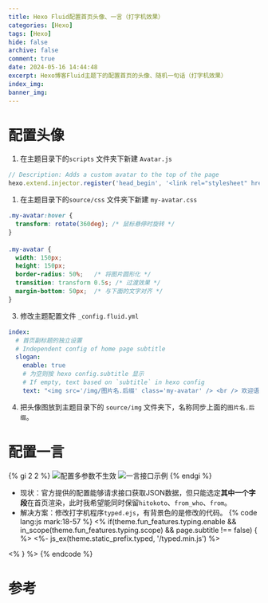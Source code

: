 ```yaml
---
title: Hexo Fluid配置首页头像、一言（打字机效果）
categories: [Hexo]
tags: [Hexo]
hide: false
archive: false
comment: true
date: 2024-05-16 14:44:48
excerpt: Hexo博客Fluid主题下的配置首页的头像、随机一句话（打字机效果）
index_img:
banner_img:
---
```

# 配置头像
1. 在主题目录下的`scripts` 文件夹下新建 `Avatar.js`
```js
// Description: Adds a custom avatar to the top of the page
hexo.extend.injector.register('head_begin', '<link rel="stylesheet" href="/css/my-avatar.css">', 'default');
```
1. 在主题目录下的`source/css` 文件夹下新建 `my-avatar.css`
```css
.my-avatar:hover {
  transform: rotate(360deg); /* 鼠标悬停时旋转 */
}

.my-avatar {
  width: 150px;
  height: 150px;
  border-radius: 50%;   /* 将图片圆形化 */
  transition: transform 0.5s; /* 过渡效果 */
  margin-bottom: 50px;  /* 与下面的文字对齐 */
}
```
3. 修改主题配置文件 `_config.fluid.yml`
```yaml
index: 
  # 首页副标题的独立设置
  # Independent config of home page subtitle
  slogan:
    enable: true
    # 为空则按 hexo config.subtitle 显示
    # If empty, text based on `subtitle` in hexo config
    text: "<img src='/img/图片名.后缀' class='my-avatar' /> <br /> 欢迎语"
```
4. 把头像图放到主题目录下的 `source/img` 文件夹下，名称同步上面的`图片名.后缀`。
# 配置一言
{% gi 2 2 %}
![配置多参数不生效](https://cdn.jsdelivr.net/gh/Okita1027/blog-images@master/Hexo-Fluid%E9%85%8D%E7%BD%AE%E9%A6%96%E9%A1%B5%E5%A4%B4%E5%83%8F%E3%80%81%E4%B8%80%E8%A8%80%EF%BC%88%E6%89%93%E5%AD%97%E6%9C%BA%E6%95%88%E6%9E%9C%EF%BC%89/invaild-default.png)
![一言接口示例](https://cdn.jsdelivr.net/gh/Okita1027/blog-images@master/Hexo-Fluid%E9%85%8D%E7%BD%AE%E9%A6%96%E9%A1%B5%E5%A4%B4%E5%83%8F%E3%80%81%E4%B8%80%E8%A8%80%EF%BC%88%E6%89%93%E5%AD%97%E6%9C%BA%E6%95%88%E6%9E%9C%EF%BC%89/hitokoto-example.png)
{% endgi %}
- 现状：官方提供的配置能够请求接口获取JSON数据，但只能选定**其中一个字段**在首页渲染，此时我希望能同时保留`hitokoto`、`from_who`、`from`。
- 解决方案：修改打字机程序`typed.ejs`，有背景色的是修改的代码。
{% code lang:js mark:18-57 %}
<% if(theme.fun_features.typing.enable && in_scope(theme.fun_features.typing.scope) && page.subtitle !== false) { %>
    <%- js_ex(theme.static_prefix.typed, '/typed.min.js') %>
    <script>
        (function (window, document) {
            var typing = Fluid.plugins.typing;
            var subtitle = document.getElementById('subtitle');
            if (!subtitle || !typing) {
                return;
            }
            var text = subtitle.getAttribute('data-typed-text');
            <% if (is_home() && theme.index.slogan.api && theme.index.slogan.api.enable) { %>
            jQuery.ajax({
                type: '<%= theme.index.slogan.api.method %>',
                url: '<%- theme.index.slogan.api.url %>',
                headers: <%- JSON.stringify(theme.index.slogan.api.headers || {}) %>,
                dataType: 'json',
                success: function (result) {
                    // 打字机输出内容
                    var apiText;
                    // 一言、来源作品、发言人
                    var hitokoto, from, fromWho;
                    // 从一言接口得到的JSON结果
                    if (result) {
                        // 需要的结果字段名，取决于_config[.主题名称].yml中的配置
                        var keys = '<%= theme.index.slogan.api.keys %>'.split(',');
                        if (result instanceof Array) {
                            // 得到 去掉外层{}的 数据
                            result = result[0];
                        }
                        // 取出实际展示的字段
                        for (const k of keys) {
                            var value = result[k];
                            if (typeof value === 'string') {
                                if (hitokoto == null) {
                                    hitokoto = value;
                                } else if (from == null) {
                                    from = value
                                } else if (fromWho == null) {
                                    fromWho = value;
                                }
                            } else if (value instanceof Object) {
                                result = value;
                            }
                        }
                        // 头像
                        apiText = "<img src='/img/avatar-gray.png' class='my-avatar' />";
                        // 样式
                        apiText += '<p style="font-size: 30px; text-align: center">『&#12288;' + hitokoto + '』</p>' +
                                '<p style="margin-top: 15px; text-align: right; font-size: 24px; color: #e0e0e0">——';
                        // 一言的发言人可能未知
                        if (fromWho != null) {
                            apiText += fromWho;
                        }
                        apiText += '「' + from + '」</p>';
                    }
                    apiText ? typing(apiText) : typing(text);
                },
                error: function (xhr, status, error) {
                    if (error) {
                        console.error('Failed to request <%= theme.index.slogan.api.url %>:', error);
                    }
                    typing(text);
                }
            })
            <% } else { %>
            typing(text);
            <% } %>
        })(window, document);
    </script>
<% } %> 
{% endcode %}
# 参考
[^1]: [一言开发者中心](https://developer.hitokoto.cn/sentence/demo.html)
[^2]: [Fluid官方打字机配置](https://hexo.fluid-dev.com/docs/guide/#slogan-%E6%89%93%E5%AD%97%E6%9C%BA)
[^3]: [从Halo迁移到Hexo，放弃变质的Halo博客](https://blog.ayaka.space/2024/01/From-Halo-To-Hexo/#2%EF%BC%89Hexo)
